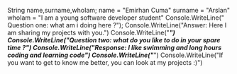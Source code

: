 String name,surname,whoIam;
name = "Emirhan Cuma"
surname = "Arslan"
whoIam = "I am a young software developer student"
Console.WriteLine(" Question one: what am i doing here ?");
Console.WriteLine("Answer: Here I am sharing my projects with you.")
Console.WriteLine("***************************************")
Console.WriteLine("Question two: what do you like to do in your spare time ?")
Console.WriteLine("Response: I like swimming and long hours coding and learning code")
Console.WriteLine("***************************************")
Console.WriteLine("If you want to get to know me better, you can look at my projects :)")
